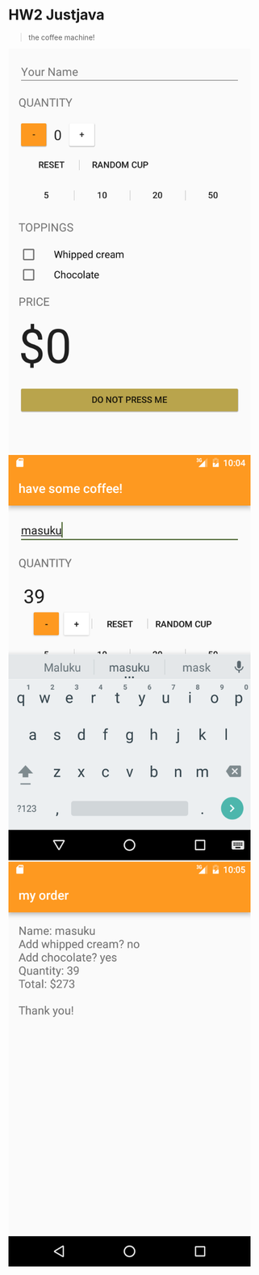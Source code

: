 # HW2 Justjava
> the coffee machine!

<img src="https://github.com/masukuu/Justjava/blob/master/app/src/main/res/drawable/layout.2016.07.18.161452.png" width="480">
<img src="https://github.com/masukuu/Justjava/blob/master/app/src/main/res/drawable/device.2016.07.21.100428.png" width="480">
<img src="https://github.com/masukuu/Justjava/blob/master/app/src/main/res/drawable/device.2016.07.21.100527.png" width="480">
